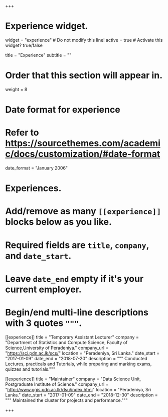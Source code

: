 +++
# Experience widget.
widget = "experience"  # Do not modify this line!
active = true  # Activate this widget? true/false

title = "Experience"
subtitle = ""

# Order that this section will appear in.
weight = 8

# Date format for experience
#   Refer to https://sourcethemes.com/academic/docs/customization/#date-format
date_format = "January 2006"

# Experiences.
#   Add/remove as many `[[experience]]` blocks below as you like.
#   Required fields are `title`, `company`, and `date_start`.
#   Leave `date_end` empty if it's your current employer.
#   Begin/end multi-line descriptions with 3 quotes `"""`.

[[experience]]
  title = "Temporary Assistant Lecturer"
  company = "Department of Statistics and Compute Science, Faculty of Science,University of Peradeniya."
  company_url = "https://sci.pdn.ac.lk/scs/"
  location = "Peradeniya, Sri Lanka."
  date_start = "2017-01-09"
  date_end = "2018-07-20"
  description = """ Conducted Lectures, practicals and Tutorials, while preparing and marking exams, quizzes and tutorials."""

[[experience]]
  title = "Maintainer"
  company = "Data Science Unit, Postgraduate Institute of Science."
  company_url = "http://www.pgis.pdn.ac.lk/dsu/index.html"
  location = "Peradeniya, Sri Lanka."
  date_start = "2017-01-09"
  date_end = "2018-12-30"
  description = """ Maintained the cluster for projects and performance."""

+++
